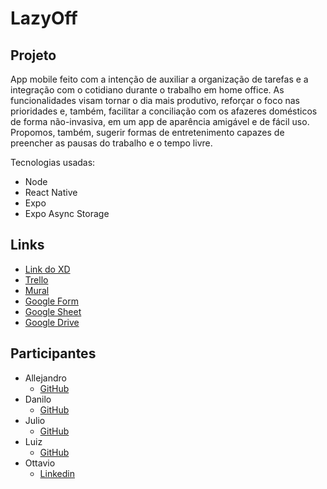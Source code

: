 # LazyOff

## Projeto 
App mobile feito com a intenção de auxiliar a organização de tarefas e a integração com o cotidiano durante o trabalho em home office. As funcionalidades visam tornar o dia mais produtivo, reforçar o foco nas prioridades e, também, facilitar a conciliação com os afazeres domésticos de forma não-invasiva, em um app de aparência amigável e de fácil uso. Propomos, também, sugerir formas de entretenimento capazes de preencher as pausas do trabalho e o tempo livre.

Tecnologias usadas: 
- Node
- React Native 
- Expo
- Expo Async Storage

## Links
- [Link do XD](https://xd.adobe.com/view/d1dd9dcf-13c8-471f-817b-76fee2c5fc17-848e/)
- [Trello](https://trello.com/b/dPVFZyUT/fcamara-squad-3)
- [Mural](https://app.mural.co/invitation/mural/squad35212/1590104264193?sender=otavioguimaraesso3207&key=5f208d0e-0202-4329-8a49-4c4f6eef5e03)
- [Google Form](https://docs.google.com/forms/d/e/1FAIpQLSePo28TocgJwv9oh-C0wnde9jcytXPOuLxQ66Z0GhebAJ6l-Q/viewform?usp=sf_link)
- [Google Sheet](https://docs.google.com/spreadsheets/d/1tFXuaBqobhFt3KEzu1ssp8sneprL0E2gK9DBBpxmcLc/edit?usp=sharing)
- [Google Drive](https://drive.google.com/drive/folders/1-bu_hh20WWHoALKQCwFK91t3L6cXxApW?usp=sharing)

## Participantes
- Allejandro
  - [GitHub](https://github.com/Allejandropg)
- Danilo
  - [GitHub](https://github.com/daniloj-root)
- Julio
  - [GitHub](https://github.com/j-bittenbinder)
- Luiz
  - [GitHub](https://github.com/luizera-36)
- Ottavio
  - [Linkedin](https://www.linkedin.com/in/osg/)
